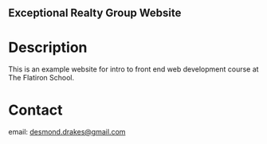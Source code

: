 Exceptional Realty Group Website
---

# Description

This is an example website for intro to front end web development course at The Flatiron School.

# Contact

email: desmond.drakes@gmail.com
